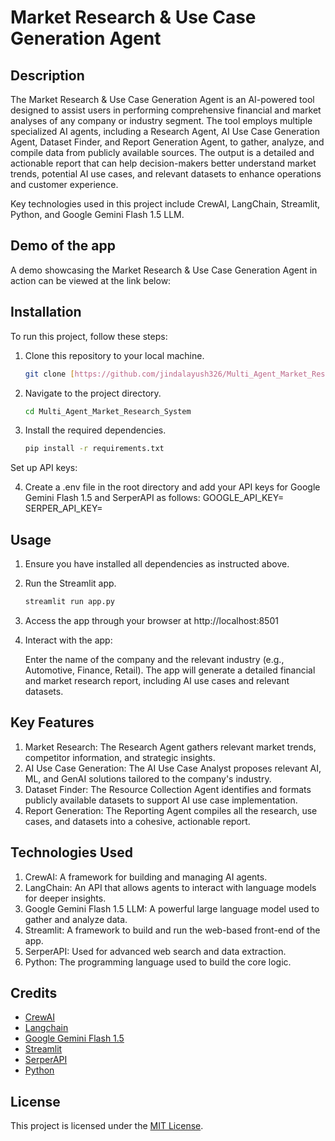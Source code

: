 # Market Research & Use Case Generation Agent

## Description

The Market Research & Use Case Generation Agent is an AI-powered tool designed to assist users in performing comprehensive financial and market analyses of any company or industry segment. The tool employs multiple specialized AI agents, including a Research Agent, AI Use Case Generation Agent, Dataset Finder, and Report Generation Agent, to gather, analyze, and compile data from publicly available sources. The output is a detailed and actionable report that can help decision-makers better understand market trends, potential AI use cases, and relevant datasets to enhance operations and customer experience.

Key technologies used in this project include CrewAI, LangChain, Streamlit, Python, and Google Gemini Flash 1.5 LLM.

## Demo of the app
A demo showcasing the Market Research & Use Case Generation Agent in action can be viewed at the link below:

## Installation

To run this project, follow these steps:

1. Clone this repository to your local machine.
   ```bash
   git clone [https://github.com/jindalayush326/Multi_Agent_Market_Research_System.git]
   ```

2. Navigate to the project directory.
   ```bash
   cd Multi_Agent_Market_Research_System
   ```

3. Install the required dependencies.
   ```bash
   pip install -r requirements.txt
   ```

Set up API keys:

4. Create a .env file in the root directory and add your API keys for Google Gemini Flash 1.5 and SerperAPI as follows:
   GOOGLE_API_KEY=<your-google-api-key>
   SERPER_API_KEY=<your-serper-api-key>

## Usage

1. Ensure you have installed all dependencies as instructed above.

2. Run the Streamlit app.
   ```bash
   streamlit run app.py
   ```

3. Access the app through your browser at http://localhost:8501

4. Interact with the app:

   Enter the name of the company and the relevant industry (e.g., Automotive, Finance, Retail).
   The app will generate a detailed financial and market research report, including AI use cases and relevant datasets.

## Key Features
1. Market Research: The Research Agent gathers relevant market trends, competitor information, and strategic insights.
2. AI Use Case Generation: The AI Use Case Analyst proposes relevant AI, ML, and GenAI solutions tailored to the company's industry.
3. Dataset Finder: The Resource Collection Agent identifies and formats publicly available datasets to support AI use case implementation.
4. Report Generation: The Reporting Agent compiles all the research, use cases, and datasets into a cohesive, actionable report.

## Technologies Used
1. CrewAI: A framework for building and managing AI agents.
2. LangChain: An API that allows agents to interact with language models for deeper insights.
3. Google Gemini Flash 1.5 LLM: A powerful large language model used to gather and analyze data.
4. Streamlit: A framework to build and run the web-based front-end of the app.
5. SerperAPI: Used for advanced web search and data extraction.
6. Python: The programming language used to build the core logic.

## Credits

- [CrewAI](https://www.crewai.com/)
- [Langchain](https://www.langchain.com/)
- [Google Gemini Flash 1.5](https://deepmind.google/technologies/gemini/flash/)
- [Streamlit](https://streamlit.io/)
- [SerperAPI](https://serper.dev/)
- [Python](https://www.python.org/)

## License

This project is licensed under the [MIT License](LICENSE).
```
